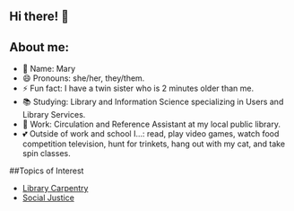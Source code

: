 ## Hi there! 👋
## About me:
- 🌸 Name: Mary
- 😄 Pronouns: she/her, they/them.
- ⚡ Fun fact: I have a twin sister who is 2 minutes older than me.
- 📚 Studying: Library and Information Science specializing in Users and Library Services. 
- 📖 Work: Circulation and Reference Assistant at my local public library. 
- 💕 Outside of work and school I...: read, play video games, watch food competition television, hunt for trinkets, hang out with my cat, and take spin classes.

##Topics of Interest
- [Library Carpentry](https://github.com/topics/library-carpentry)
- [Social Justice](https://github.com/topics/social-justice)
